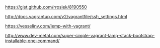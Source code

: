 https://gist.github.com/rrosiek/8190550

http://docs.vagrantup.com/v2/vagrantfile/ssh_settings.html

https://vesselinv.com/lemp-with-vagrant/

http://www.dev-metal.com/super-simple-vagrant-lamp-stack-bootstrap-installable-one-command/